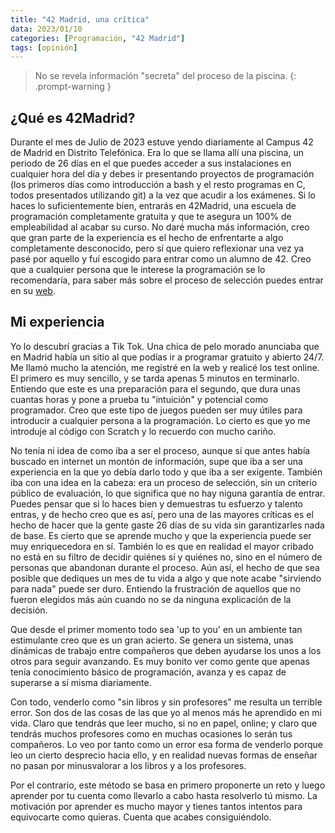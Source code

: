```yaml
---
title: "42 Madrid, una crítica"
data: 2023/01/10
categories: [Programación, "42 Madrid"]
tags: [opinión]
---
```

> No se revela información "secreta" del proceso de la piscina.
{: .prompt-warning }

## ¿Qué es 42Madrid?

Durante el mes de Julio de 2023 estuve yendo diariamente al Campus 42 de Madrid en Distrito Telefónica. Era lo que se llama allí una piscina, un periodo de 26 días en el que puedes acceder a sus instalaciones en cualquier hora del día y debes ir presentando proyectos de programación (los primeros días como introducción a bash y el resto programas en C, todos presentados utilizando git) a la vez que acudir a los exámenes. Si lo haces lo suficientemente bien, entrarás en 42Madrid, una escuela de programación completamente gratuita y que te asegura un 100% de empleabilidad al acabar su curso. No daré mucha más información, creo que gran parte de la experiencia es el hecho de enfrentarte a algo completamente desconocido, pero sí que quiero reflexionar una vez ya pasé por aquello y fuí escogido para entrar como un alumno de 42. Creo que a cualquier persona que le interese la programación se lo recomendaría, para saber más sobre el proceso de selección puedes entrar en su [web](https://www.42madrid.com).

## Mi experiencia
 
Yo lo descubrí gracias a Tik Tok. Una chica de pelo morado anunciaba que en Madrid había un sitio al que podías ir a programar gratuito y abierto 24/7. Me llamó mucho la atención, me registré en la web y realicé los test online. El primero es muy sencillo, y se tarda apenas 5 minutos en terminarlo. Entiendo que este es una preparación para el segundo, que dura unas cuantas horas y pone a prueba tu "intuición" y potencial como programador. Creo que este tipo de juegos pueden ser muy útiles para introducir a cualquier persona a la programación. Lo cierto es que yo me introduje al código con Scratch y lo recuerdo con mucho cariño.

No tenía ni idea de como iba a ser el proceso, aunque sí que antes había buscado en internet un montón de información, supe que iba a ser una experiencia en la que yo debía darlo todo y que iba a ser exigente. También iba con una idea en la cabeza: era un proceso de selección, sin un criterio público de evaluación, lo que significa que no hay niguna garantía de entrar. Puedes pensar que si lo haces bien y demuestras tu esfuerzo y talento entras, y de hecho creo que es así, pero una de las mayores críticas es el hecho de hacer que la gente gaste 26 días de su vida sin garantizarles nada de base. Es cierto que se aprende mucho y que la experiencia puede ser muy enriquecedora en sí. También lo es que en realidad el mayor cribado no está en su filtro de decidir quiénes sí y quiénes no, sino en el número de personas que abandonan durante el proceso. Aún así, el hecho de que sea posible que dediques un mes de tu vida a algo y que note acabe "sirviendo para nada" puede ser duro. Entiendo la frustración de aquellos que no fueron elegidos más aún cuando no se da ninguna explicación de la decisión.

Que desde el primer momento todo sea 'up to you' en un ambiente tan estimulante creo que es un gran acierto. Se genera un sistema, unas dinámicas de trabajo entre compañeros que deben ayudarse los unos a los otros para seguir avanzando. Es muy bonito ver como gente que apenas tenía conocimiento básico de programación, avanza y es capaz de superarse a sí misma diariamente.

Con todo, venderlo como "sin libros y sin profesores" me resulta un terrible error. Son dos de las cosas de las que yo al menos más he aprendido en mi vida. Claro que tendrás que leer mucho, si no en papel, online; y claro que tendrás muchos profesores como en muchas ocasiones lo serán tus compañeros. Lo veo por tanto como un error esa forma de venderlo porque leo un cierto desprecio hacia ello, y en realidad nuevas formas de enseñar no pasan por minusvalorar a los libros y a los profesores.

Por el contrario, este método se basa en primero proponerte un reto y luego aprender por tu cuenta como llevarlo a cabo hasta resolverlo tú mismo. La motivación por aprender es mucho mayor y tienes tantos intentos para equivocarte como quieras. Cuenta que acabes consiguiéndolo.
